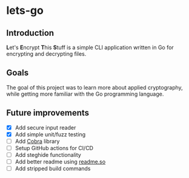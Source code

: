 # lets-go

## Introduction
**L**et's **E**ncrypt **T**his **S**tuff is a simple CLI application written in Go for encrypting and decrypting files.

## Goals
The goal of this project was to learn more about applied cryptography, while getting more familiar with the Go programming language.

## Future improvements
- [x] Add secure input reader
- [x] Add simple unit/fuzz testing
- [ ] Add [Cobra](https://github.com/spf13/cobra) library
- [ ] Setup GitHub actions for CI/CD
- [ ] Add steghide functionality
- [ ] Add better readme using [readme.so](https://readme.so/)
- [ ] Add stripped build commands